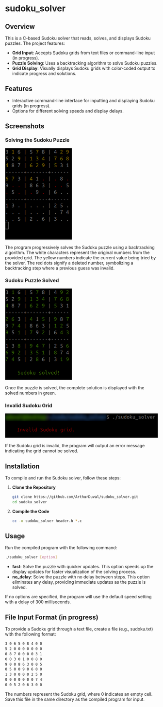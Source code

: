 # sudoku_solver

## Overview

This is a C-based Sudoku solver that reads, solves, and displays Sudoku puzzles. The project features:

- **Grid Input**: Accepts Sudoku grids from text files or command-line input (in progress).
- **Puzzle Solving**: Uses a backtracking algorithm to solve Sudoku puzzles.
- **Grid Display**: Visually displays Sudoku grids with color-coded output to indicate progress and solutions.

## Features

- Interactive command-line interface for inputting and displaying Sudoku grids (in progress).
- Options for different solving speeds and display delays.

## Screenshots


### Solving the Sudoku Puzzle

![Solving the Sudoku Puzzle](assets/screenshot1.png)

The program progressively solves the Sudoku puzzle using a backtracking algorithm. The white characters represent the original numbers from the provided grid. The yellow numbers indicate the current value being tried by the solver. The red dots signify a deleted number, symbolizing a backtracking step where a previous guess was invalid.

### Sudoku Puzzle Solved

![Sudoku Puzzle Solved](assets/screenshot2.png)

Once the puzzle is solved, the complete solution is displayed with the solved numbers in green.

### Invalid Sudoku Grid

![Invalid Sudoku Grid](assets/screenshot3.png)

If the Sudoku grid is invalid, the program will output an error message indicating the grid cannot be solved.

## Installation

To compile and run the Sudoku solver, follow these steps:

1. **Clone the Repository**

   ```sh
   git clone https://github.com/ArthurDuval/sudoku_solver.git
   cd sudoku_solver
   ```
   
2. **Compile the Code**

   ```sh
   cc -o sudoku_solver header.h *.c
   ```

## Usage

Run the compiled program with the following command:

   ```sh
   ./sudoku_solver [option]
   ```

- **fast**: Solve the puzzle with quicker updates. This option speeds up the display updates for faster visualization of the solving process.
- **no_delay**: Solve the puzzle with no delay between steps. This option eliminates any delay, providing immediate updates as the puzzle is solved.

If no options are specified, the program will use the default speed setting with a delay of 300 milliseconds.

## File Input Format (in progress)

To provide a Sudoku grid through a text file, create a file (e.g., sudoku.txt) with the following format:

   ```sh
   3 0 6 5 0 8 4 0 0
   5 2 0 0 0 0 0 0 0
   0 8 7 0 0 0 0 3 1
   0 0 3 0 1 0 0 8 0
   9 0 0 8 6 3 0 0 5
   0 5 0 0 9 0 6 0 0
   1 3 0 0 0 0 2 5 0
   0 0 0 0 0 0 0 7 4
   0 0 5 2 0 6 3 0 0
   ```

The numbers represent the Sudoku grid, where 0 indicates an empty cell. Save this file in the same directory as the compiled program for input.
